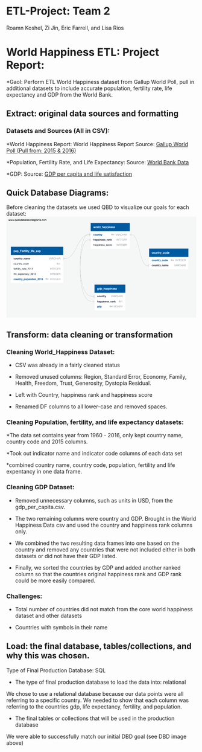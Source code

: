 # ETL-Project: Team 2
Roamn Koshel, Zi Jin, Eric Farrell, and Lisa Rios

# World Happiness ETL: Project Report:

*Gaol: Perform ETL World Happiness dataset from Gallup World Poll, pull in additional datasets to include accurate population, fertility rate, life expectancy and GDP from the World Bank.

## Extract: original data sources and formatting

### Datasets and Sources (All in CSV): 

*World Happiness Report: World Happiness Report
Source: [Gallup World Poll (Pull from: 2015 & 2016)](https://www.kaggle.com/unsdsn/world-happiness?select=2015.csv) 

*Population, Fertility Rate, and Life Expectancy: 
Source: [World Bank Data](https://www.kaggle.com/gemartin/world-bank-data-1960-to-2016) 
                         
*GDP: Source: [GDP per capita and life satisfaction](https://www.kaggle.com/pamhohhgkgm/gdp-per-capita-and-life-satisfaction2017)
 
## Quick Database Diagrams:
Before cleaning the datasets we used QBD to visualize our goals for each dataset:
![Visual of our tables](Resources/QBD_schema.png) 

## Transform: data cleaning or transformation

### Cleaning World_Happiness Dataset:
* CSV was already in a fairly cleaned status

* Removed unused columns: Region, Standard Error, Economy, Family, Health, Freedom, Trust, Generosity, Dystopia Residual.

* Left with Country, happiness rank and happiness score

* Renamed DF columns to all lower-case and removed spaces.

### Cleaning Population, fertility, and life expectancy datasets:

*The data set contains year from 1960 - 2016, only kept country name, country code and 2015 columns.

*Took out indicator name and indicator code columns of each data set

*combined country name, country code, population, fertility and life expentancy in one data frame.

### Cleaning GDP Dataset:
* Removed unnecessary columns, such as units in USD, from the gdp_per_capita.csv. 

* The two remaining columns were country and GDP. Brought in the World Happiness Data csv and used the country and happiness rank columns only. 

* We combined the two resulting data frames into one based on the country and removed any countries that were not included either in both datasets or did not have their GDP listed. 

* Finally, we sorted the countries by GDP and added another ranked column so that the countries original happiness rank and GDP rank could be more easily compared.

### Challenges:

* Total number of countries did not match from the core world happiness dataset and other datasets

* Countries with symbols in their name


## Load: the final database, tables/collections, and why this was chosen.
Type of Final Production Database: SQL

* The type of final production database to load the data into: relational

We chose to use a relational database because our data points were all referring to a specific country.  We needed to show that each column was referring to the countries gdp, life expectancy, fertility, and population.

* The final tables or collections that will be used in the production database

We were able to successfully match our initial DBD goal (see DBD image above)
